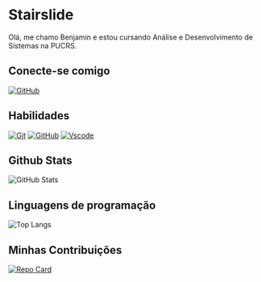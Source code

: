 # Stairslide
Olá, me chamo Benjamin e estou cursando Análise e Desenvolvimento de Sistemas na PUCRS.

## Conecte-se comigo
[![GitHub](https://img.shields.io/badge/GitHub-1B1212?style=for-the-badge&logo=github&logoColor=white)](https://github.com/stairslide)

## Habilidades
[![Git](https://img.shields.io/badge/GIT-1B1212?style=for-the-badge&logo=git&logoColor=white)](https://git-scm.com/)
[![GitHub](https://img.shields.io/badge/GitHub-1B1212?style=for-the-badge&logo=github&logoColor=white)](https://github.com/stairslide)
[![Vscode](https://img.shields.io/badge/Vscode-1B1212?style=for-the-badge&logo=visual-studio-code&logoColor=white)](https://code.visualstudio.com/)

## Github Stats
![GitHub Stats](https://github-readme-stats.vercel.app/api?username=stairslide&theme=transparent&bg_color=1B1212&border_color=9932CC&show_icons=true&icon_color=E94D5F&title_color=191970&text_color=F0FFFF&hide_title=true)

## Linguagens de programação
![Top Langs](https://github-readme-stats-git-masterrstaa-rickstaa.vercel.app/api/top-langs/?username=stairslide&bg_color=1B1212&border_color=9932CC&title_color=191970&text_color=F0FFFF)

## Minhas Contribuições

[![Repo Card](https://github-readme-stats.vercel.app/api/pin/?username=stairslide&repo=dio-java-basico&bg_color=1B1212&border_color=9932CC&show_icons=true&icon_color=30A3DC&title_color=191970&text_color=F0FFFF)](https://github.com/stairslide/dio-java-basico)
